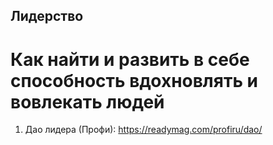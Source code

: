 ## Лидерство ##

# Как найти и развить в себе способность вдохновлять и вовлекать людей #

1. Дао лидера (Профи): https://readymag.com/profiru/dao/
